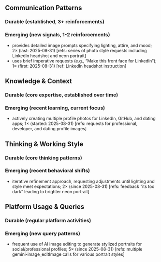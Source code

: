 ## Communication Patterns
### Durable (established, 3+ reinforcements)

### Emerging (new signals, 1-2 reinforcements)
- provides detailed image prompts specifying lighting, attire, and mood; 2× (last: 2025-08-31) [refs: series of photo style requests including LinkedIn headshot and neon portrait]
- uses brief imperative requests (e.g., “Make this front face for LinkedIn”); 1× (first: 2025-08-31) [ref: LinkedIn headshot instruction]

## Knowledge & Context
### Durable (core expertise, established over time)

### Emerging (recent learning, current focus)
- actively creating multiple profile photos for LinkedIn, GitHub, and dating apps; 1× (started: 2025-08-31) [refs: requests for professional, developer, and dating profile images]

## Thinking & Working Style
### Durable (core thinking patterns)

### Emerging (recent behavioral shifts)
- iterative refinement approach, requesting adjustments until lighting and style meet expectations; 2× (since 2025-08-31) [refs: feedback “its too dark” leading to brighter neon portrait]

## Platform Usage & Queries
### Durable (regular platform activities)

### Emerging (new query patterns)
- frequent use of AI image editing to generate stylized portraits for social/professional profiles; 5× (since 2025-08-31) [refs: multiple gemini-image_editImage calls for various portrait styles]
